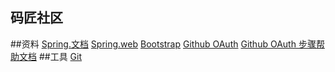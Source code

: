 ## 码匠社区


##资料
[Spring.文档](https://spring.io/guides)
[Spring.web](https://spring.io/guides/gs/serving-web-content/)
[Bootstrap](https://www.bootcss.com/)
[Github OAuth](https://developer.github.com/apps/building-oauth-apps/creating-an-oauth-app/)
[Github OAuth 步骤帮助文档](https://developer.github.com/apps/building-oauth-apps/authorizing-oauth-apps/)
##工具
[Git](https://git-scm.com/downloads)
